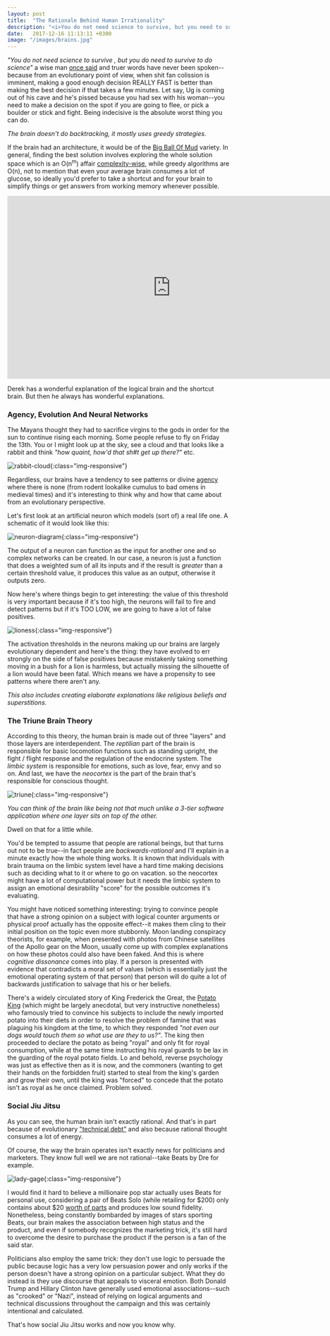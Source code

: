 ```yaml
---
layout: post
title:  "The Rationale Behind Human Irrationality"
description: "<i>You do not need science to survive, but you need to survive to do science</i> a wise man once said, and truer words have never been spoken. For you see, in SHTF situations, making a good enough decision REALLY FAST is better than making the best decision if that takes say a few minutes."
date:   2017-12-16 11:13:11 +0300
image: "/images/brains.jpg"
---
```

<i>"You do not need science to survive , but you do need to survive to do science"</i> a wise man [once said](https://medium.com/incerto/how-to-be-rational-about-rationality-432e96dd4d1a) and truer words have never been spoken--because from an evolutionary point of view, when shit fan colission is imminent, making a good enough decision REALLY FAST is better than making the best decision if that takes a few minutes. Let say, Ug is coming out of his cave and he's pissed because you had sex with his woman--you need to make a decision on the spot if you are going to flee, or pick a boulder or stick and fight. Being indecisive is the absolute worst thing you can do.

*The brain doesn't do backtracking, it mostly uses greedy strategies.*

If the brain had an architecture, it would be of the [Big Ball Of Mud](https://blog.codinghorror.com/the-big-ball-of-mud-and-other-architectural-disasters/) variety. In general, finding the best solution involves exploring the whole solution space which is an O(n<sup>m</sup>) affair [complexity-wise](https://discrete.gr/complexity/), while greedy algorithms are O(n), not to mention that even your average brain consumes a lot of glucose, so ideally you'd prefer to take a shortcut and for your brain to simplify things or get answers from working memory whenever possible.

<iframe width="740" height="415" src="https://www.youtube.com/embed/UBVV8pch1dM" frameborder="0" allowfullscreen></iframe>

Derek has a wonderful explanation of the logical brain and the shortcut brain. But then he always has wonderful explanations.

### Agency, Evolution And Neural Networks
The Mayans thought they had to sacrifice virgins to the gods in order for the sun to continue rising each morning. Some people refuse to fly on Friday the 13th. You or I might look up at the sky, see a cloud and that looks like a rabbit and think *"how quaint, how'd that sh#t get up there?"* etc.

![rabbit-cloud](/images/rabbit-cloud.jpg){:class="img-responsive"}

Regardless, our brains have a tendency to see patterns or divine [agency](https://en.wikipedia.org/wiki/Agency_(philosophy)) where there is none (from rodent lookalike cumulus to bad omens in medieval times) and it's interesting to think why and how that came about from an evolutionary perspective.

Let's first look at an artificial neuron which models (sort of) a real life one. A schematic of it would look like this:

![neuron-diagram](/images/neuron-diagram.png){:class="img-responsive"}

The output of a neuron can function as the input for another one and so complex networks can be created. In our case, a neuron is just a function that does a weighted sum of all its inputs and if the result is *greater* than a certain threshold value, it produces this value as an output, otherwise it outputs zero.

Now here's where things begin to get interesting: the value of this threshold is very important because if it's too high, the neurons will fail to fire and detect patterns but if it's TOO LOW, we are going to have a lot of false positives.

![lioness](/images/lioness.jpg){:class="img-responsive"}

The activation thresholds in the neurons making up our brains are largely evolutionary dependent and here's the thing: they have evolved to err strongly on the side of false positives because mistakenly taking something moving in a bush for a lion is harmless, but actually missing the silhouette of a lion would have been fatal. Which means we have a propensity to see patterns where there aren't any.

<i>
This also includes creating elaborate explanations like religious beliefs and superstitions.
</i>

### The Triune Brain Theory
According to this theory, the human brain is made out of three "layers" and those layers are interdependent. The *reptilian* part of the brain is responsible for basic locomotion functions such as standing upright, the fight / flight response and the regulation of the endocrine system. The *limbic system* is responsible for emotions, such as love, fear, envy and so on. And last, we have the *neocortex* is the part of the brain that's responsible for conscious thought.

![triune](/images/triune.png){:class="img-responsive"}

<i>
You can think of the brain like being not that much unlike a 3-tier software application where one layer sits on top of the other.
</i>

Dwell on that for a little while.

You'd be tempted to assume that people are rational beings, but that turns out not to be true--in fact people are *backwards-rational* and I'll explain in a minute exactly how the whole thing works. It is known that individuals with brain trauma on the limbic system level have a hard time making decisions such as deciding what to it or where to go on vacation. so the neocortex might have a lot of computational power but it needs the limbic system to assign an emotional desirability "score" for the possible outcomes it's evaluating.

You might have noticed something interesting: trying to convince people that have a strong opinion on a subject with logical counter arguments or physical proof actually has the opposite effect--it makes them cling to their initial position on the topic even more stubbornly. Moon landing conspiracy theorists, for example, when presented with photos from Chinese satellites of the Apollo gear on the Moon, usually come up with complex explanations on how these photos could also have been faked. And this is where *cognitive dissonance* comes into play. If a person is presented with evidence that contradicts a moral set of values (which is essentially just the emotional operating system of that person) that person will do quite a lot of backwards justification to salvage that his or her beliefs.

There's a widely circulated story of King Frederick the Great, the [Potato King](https://en.wikipedia.org/wiki/Frederick_the_Great) (which might be largely anecdotal, but very instructive nonetheless) who famously tried to convince his subjects to include the newly imported potato into their diets in order to resolve the problem of famine that was plaguing his kingdom at the time, to which they responded <i>"not even our dogs would touch them so what use are they to us?"</i>. The king then proceeded to declare the potato as being "royal" and only fit for royal consumption, while at the same time instructing his royal guards to be lax in the guarding of the royal potato fields. Lo and behold, reverse psychology was just as effective then as it is now, and the commoners (wanting to get their hands on the forbidden fruit) started to steal from the king's garden and grow their own, until the king was "forced" to concede that the potato isn't as royal as he once claimed. Problem solved.

### Social Jiu Jitsu
As you can see, the human brain isn't exactly rational. And that's in part because of evolutionary ["technical debt"](https://en.wikipedia.org/wiki/Technical_debt) and also because rational thought consumes a lot of energy.

Of course, the way the brain operates isn't exactly news for politicians and marketers. They know full well we are not rational--take Beats by Dre for example.

![lady-gage](/images/gaga.jpg){:class="img-responsive"}

I would find it hard to believe a millionaire pop star actually uses Beats for personal use, considering a pair of Beats Solo (while retailing for $200) only contains about $20 [worth of parts](https://www.techspot.com/news/61060-200-beats-headphones-actually-cost-18-make.html) and produces low sound fidelity. Nonetheless, being constantly bombarded by images of stars sporting Beats, our brain makes the association between high status and the product, and even if somebody recognizes the marketing trick, it's still hard to overcome the desire to purchase the product if the person is a fan of the said star.

Politicians also employ the same trick: they don't use logic to persuade the public because logic has a very low persuasion power and only works if the person doesn't have a strong opinion on a particular subject. What they do instead is they use discourse that appeals to visceral emotion. Both Donald Trump and Hillary Clinton have generally used emotional associations--such as "crooked" or "Nazi", instead of relying on logical arguments and technical discussions throughout the campaign and this was certainly intentional and calculated.

That's how social Jiu Jitsu works and now you know why.

